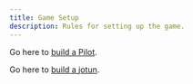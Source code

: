 ```yaml
---
title: Game Setup
description: Rules for setting up the game.
---
```


Go here to [build a Pilot](/pilot/building-a-pilot).

Go here to [build a jotun](/jotun/building-a-jotun).
